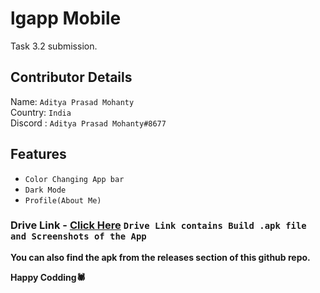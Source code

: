 # lgapp Mobile

Task 3.2 submission.

## Contributor Details
Name: `Aditya Prasad Mohanty`<br/>
Country: `India`<br/>
Discord : `Aditya Prasad Mohanty#8677`<br/>

## Features
* `Color Changing App bar`
* `Dark Mode`
* `Profile(About Me)`

### Drive Link - [Click Here](https://drive.google.com/drive/folders/1BSmDHkwWE7NawOSSBZMWBc2NkMSM-UzZ?usp=sharing) `Drive Link contains Build .apk file and Screenshots of the App`

**You can also find the apk from the releases section of this github repo.**

**Happy Codding🕷️**
